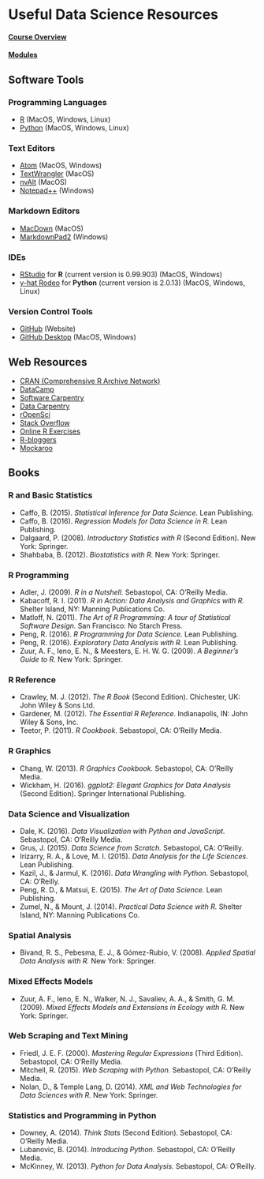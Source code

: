 Useful Data Science Resources
================

#### [Course Overview](course-overview.html)

#### [Modules](modules.html)

<a name="software-tools"></a>Software Tools
-------------------------------------------

### <a name="programming-languages"></a>Programming Languages

-   [R](https://cran.r-project.org/) (MacOS, Windows, Linux)
-   [Python](https://www.python.org/) (MacOS, Windows, Linux)

### <a name="text-editors"></a>Text Editors

-   [Atom](https://atom.io/) (MacOS, Windows)
-   [TextWrangler](http://www.barebones.com/products/textwrangler/download.html) (MacOS)
-   [nvAlt](http://brettterpstra.com/projects/nvalt/) (MacOS)
-   [Notepad++](https://notepad-plus-plus.org/) (Windows)

### <a name="markdown-editors"></a>Markdown Editors

-   [MacDown](http://macdown.uranusjr.com/) (MacOS)
-   [MarkdownPad2](http://markdownpad.com/) (Windows)

### <a name="ides"></a>IDEs

-   [RStudio](https://www.rstudio.com/) for **R** (current version is 0.99.903) (MacOS, Windows)
-   [y-hat Rodeo](https://www.yhat.com/products/rodeo) for **Python** (current version is 2.0.13) (MacOS, Windows, Linux)

### <a name="version-control"></a>Version Control Tools

-   [GitHub](https://github.com/) (Website)
-   [GitHub Desktop](https://desktop.github.com/) (MacOS, Windows)

<a name="web-resources"></a>Web Resources
-----------------------------------------

-   [CRAN (Comprehensive R Archive Network)](https://cran.r-project.org/)
-   [DataCamp](https://www.datacamp.com)
-   [Software Carpentry](http://software-carpentry.org/)
-   [Data Carpentry](http://www.datacarpentry.org/)
-   [rOpenSci](https://ropensci.org/)
-   [Stack Overflow](http://stackoverflow.com/)
-   [Online R Exercises](http://r-exercises.com/start-here-to-learn-r/)
-   [R-bloggers](https://www.r-bloggers.com/)
-   [Mockaroo](https://mockaroo.com/)

<a name="books"></a>Books
-------------------------

### <a name="r-and-basic-statistics"></a>R and Basic Statistics

-   Caffo, B. (2015). *Statistical Inference for Data Science.* Lean Publishing.
-   Caffo, B. (2016). *Regression Models for Data Science in R.* Lean Publishing.
-   Dalgaard, P. (2008). *Introductory Statistics with R* (Second Edition). New York: Springer.
-   Shahbaba, B. (2012). *Biostatistics with R.* New York: Springer.

### <a name="r-programming"></a>R Programming

-   Adler, J. (2009). *R in a Nutshell.* Sebastopol, CA: O’Reilly Media.
-   Kabacoff, R. I. (2011). *R in Action: Data Analysis and Graphics with R.* Shelter Island, NY: Manning Publications Co.
-   Matloff, N. (2011). *The Art of R Programming: A tour of Statistical Software Design.* San Francisco: No Starch Press.
-   Peng, R. (2016). *R Programming for Data Science.* Lean Publishing.
-   Peng, R. (2016). *Exploratory Data Analysis with R.* Lean Publishing.
-   Zuur, A. F., Ieno, E. N., & Meesters, E. H. W. G. (2009). *A Beginner’s Guide to R.* New York: Springer.

### <a name="r-reference"></a>R Reference

-   Crawley, M. J. (2012). *The R Book* (Second Edition). Chichester, UK: John Wiley & Sons Ltd.
-   Gardener, M. (2012). *The Essential R Reference.* Indianapolis, IN: John Wiley & Sons, Inc.
-   Teetor, P. (2011). *R Cookbook.* Sebastopol, CA: O’Reilly Media.

### <a name="r-graphics"></a>R Graphics

-   Chang, W. (2013). *R Graphics Cookbook.* Sebastopol, CA: O’Reilly Media.
-   Wickham, H. (2016). *ggplot2: Elegant Graphics for Data Analysis* (Second Edition). Springer International Publishing.

### <a name="data-science"></a>Data Science and Visualization

-   Dale, K. (2016). *Data Visualization with Python and JavaScript.* Sebastopol, CA: O’Reilly Media.
-   Grus, J. (2015). *Data Science from Scratch.* Sebastopol, CA: O’Reilly.
-   Irizarry, R. A., & Love, M. I. (2015). *Data Analysis for the Life Sciences.* Lean Publishing.
-   Kazil, J., & Jarmul, K. (2016). *Data Wrangling with Python.* Sebastopol, CA: O’Reilly.
-   Peng, R. D., & Matsui, E. (2015). *The Art of Data Science.* Lean Publishing.
-   Zumel, N., & Mount, J. (2014). *Practical Data Science with R.* Shelter Island, NY: Manning Publications Co.

### <a name="spatial-analysis"></a>Spatial Analysis

-   Bivand, R. S., Pebesma, E. J., & Gómez-Rubio, V. (2008). *Applied Spatial Data Analysis with R.* New York: Springer.

### <a name="mixed-effects-modeling"></a>Mixed Effects Models

-   Zuur, A. F., Ieno, E. N., Walker, N. J., Savaliev, A. A., & Smith, G. M. (2009). *Mixed Effects Models and Extensions in Ecology with R.* New York: Springer.

### <a name="web-scraping"></a>Web Scraping and Text Mining

-   Friedl, J. E. F. (2000). *Mastering Regular Expressions* (Third Edition). Sebastopol, CA: O’Reilly Media.
-   Mitchell, R. (2015). *Web Scraping with Python.* Sebastopol, CA: O’Reilly Media.
-   Nolan, D., & Temple Lang, D. (2014). *XML and Web Technologies for Data Sciences with R.* New York: Springer.

### <a name="stats-and-python"></a>Statistics and Programming in Python

-   Downey, A. (2014). *Think Stats* (Second Edition). Sebastopol, CA: O’Reilly Media.
-   Lubanovic, B. (2014). *Introducing Python.* Sebastopol, CA: O’Reilly Media.
-   McKinney, W. (2013). *Python for Data Analysis.* Sebastopol, CA: O’Reilly.
